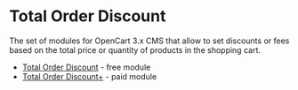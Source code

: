 # Total Order Discount

The set of modules for OpenCart 3.x CMS that allow to set discounts or fees based on the total price or quantity of products in the shopping cart.

* [Total Order Discount](total-order-discount) - free module
* [Total Order Discount+](total-order-discount-plus) - paid module
